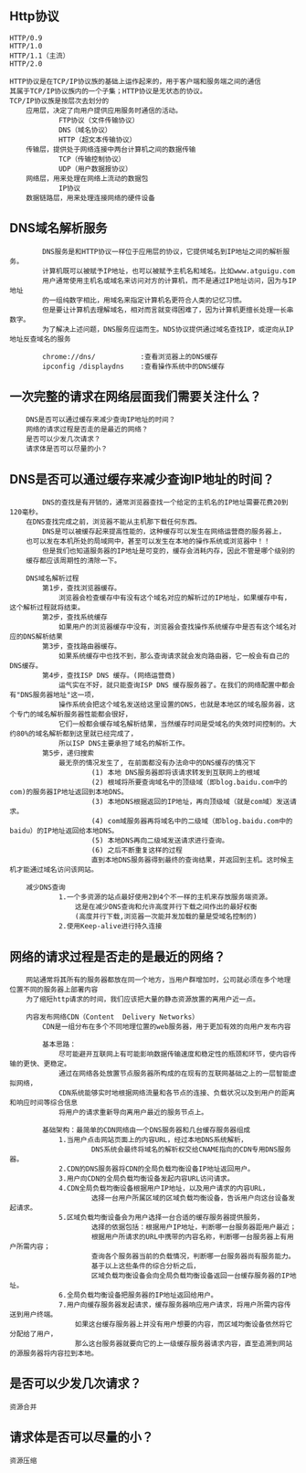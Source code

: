 ## Http协议
	HTTP/0.9
	HTTP/1.0
	HTTP/1.1（主流）
	HTTP/2.0
	
	HTTP协议是在TCP/IP协议族的基础上运作起来的，用于客户端和服务端之间的通信
	其属于TCP/IP协议族内的一个子集；HTTP协议是无状态的协议。
	TCP/IP协议族是按层次去划分的
		应用层，决定了向用户提供应用服务时通信的活动。
				FTP协议（文件传输协议）
				DNS（域名协议）
				HTTP（超文本传输协议）
		传输层，提供处于网络连接中两台计算机之间的数据传输
				TCP（传输控制协议）
				UDP（用户数据报协议）
		网络层，用来处理在网络上流动的数据包
				IP协议
		数据链路层，用来处理连接网络的硬件设备

## DNS域名解析服务
			DNS服务是和HTTP协议一样位于应用层的协议，它提供域名到IP地址之间的解析服务。
			计算机既可以被赋予IP地址，也可以被赋予主机名和域名。比如www.atguigu.com
			用户通常使用主机名或域名来访问对方的计算机，而不是通过IP地址访问，因为与IP地址
			的一组纯数字相比，用域名来指定计算机名更符合人类的记忆习惯。
			但是要让计算机去理解域名，相对而言就变得困难了，因为计算机更擅长处理一长串数字。
			为了解决上述问题，DNS服务应运而生。NDS协议提供通过域名查找IP，或逆向从IP地址反查域名的服务
			
			chrome://dns/			:查看浏览器上的DNS缓存
			ipconfig /displaydns	:查看操作系统中的DNS缓存	
			
## 一次完整的请求在网络层面我们需要关注什么？
		DNS是否可以通过缓存来减少查询IP地址的时间？
		网络的请求过程是否走的是最近的网络？
		是否可以少发几次请求？
		请求体是否可以尽量的小？
		
		
## DNS是否可以通过缓存来减少查询IP地址的时间？
			DNS的查找是有开销的，通常浏览器查找一个给定的主机名的IP地址需要花费20到120毫秒。
		在DNS查找完成之前，浏览器不能从主机那下载任何东西。
			DNS是可以被缓存起来提高性能的，这种缓存可以发生在网络运营商的服务器上，
		也可以发在本机所处的局域网中，甚至可以发生在本地的操作系统或浏览器中！！
			但是我们也知道服务器的IP地址是可变的，缓存会消耗内存，因此不管是哪个级别的
		缓存都应该周期性的清除一下。

		DNS域名解析过程
			第1步，查找浏览器缓存。
				浏览器会检查缓存中有没有这个域名对应的解析过的IP地址，如果缓存中有，这个解析过程就将结束。
			第2步，查找系统缓存
				如果用户的浏览器缓存中没有，浏览器会查找操作系统缓存中是否有这个域名对应的DNS解析结果
			第3步，查找路由器缓存。
				如果系统缓存中也找不到，那么查询请求就会发向路由器，它一般会有自己的DNS缓存。
			第4步，查找ISP DNS 缓存。(网络运营商)
				运气实在不好，就只能查询ISP DNS 缓存服务器了。在我们的网络配置中都会有"DNS服务器地址"这一项，
				操作系统会把这个域名发送给这里设置的DNS，也就是本地区的域名服务器，这个专门的域名解析服务器性能都会很好，
				它们一般都会缓存域名解析结果，当然缓存时间是受域名的失效时间控制的。大约80%的域名解析都到这里就已经完成了，
				所以ISP DNS主要承担了域名的解析工作。
			第5步，递归搜索
				最无奈的情况发生了, 在前面都没有办法命中的DNS缓存的情况下
						(1) 本地 DNS服务器即将该请求转发到互联网上的根域
						(2) 根域将所要查询域名中的顶级域（即blog.baidu.com中的com)的服务器IP地址返回到本地DNS。
						(3) 本地DNS根据返回的IP地址，再向顶级域（就是com域）发送请求。
						(4) com域服务器再将域名中的二级域（即blog.baidu.com中的baidu）的IP地址返回给本地DNS。
						(5) 本地DNS再向二级域发送请求进行查询。
						(6) 之后不断重复这样的过程
						直到本地DNS服务器得到最终的查询结果，并返回到主机。这时候主机才能通过域名访问该网站。

		减少DNS查询
				1.一个多资源的站点最好使用2到4个不一样的主机来存放服务端资源。
					这是在减少DNS查询和允许高度并行下载之间作出的最好权衡
					(高度并行下载,浏览器一次能并发加载的量是受域名控制的)
				2.使用Keep-alive进行持久连接
	
		
		
## 网络的请求过程是否走的是最近的网络？
		网站通常将其所有的服务器都放在同一个地方，当用户群增加时，公司就必须在多个地理位置不同的服务器上部署内容
		为了缩短http请求的时间，我们应该把大量的静态资源放置的离用户近一点。
		
		内容发布网络CDN（Content  Delivery Networks）
			CDN是一组分布在多个不同地理位置的web服务器，用于更加有效的向用户发布内容
			
			基本思路：
				尽可能避开互联网上有可能影响数据传输速度和稳定性的瓶颈和环节，使内容传输的更快、更稳定。
				通过在网络各处放置节点服务器所构成的在现有的互联网基础之上的一层智能虚拟网络，
				CDN系统能够实时地根据网络流量和各节点的连接、负载状况以及到用户的距离和响应时间等综合信息
				将用户的请求重新导向离用户最近的服务节点上。
			
			基础架构：最简单的CDN网络由一个DNS服务器和几台缓存服务器组成
				1.当用户点击网站页面上的内容URL，经过本地DNS系统解析，
						DNS系统会最终将域名的解析权交给CNAME指向的CDN专用DNS服务器。
				2.CDN的DNS服务器将CDN的全局负载均衡设备IP地址返回用户。
				3.用户向CDN的全局负载均衡设备发起内容URL访问请求。
				4.CDN全局负载均衡设备根据用户IP地址，以及用户请求的内容URL，
						选择一台用户所属区域的区域负载均衡设备，告诉用户向这台设备发起请求。
				5.区域负载均衡设备会为用户选择一台合适的缓存服务器提供服务，
						选择的依据包括：根据用户IP地址，判断哪一台服务器距用户最近；
						根据用户所请求的URL中携带的内容名称，判断哪一台服务器上有用户所需内容；
						查询各个服务器当前的负载情况，判断哪一台服务器尚有服务能力。
						基于以上这些条件的综合分析之后，
						区域负载均衡设备会向全局负载均衡设备返回一台缓存服务器的IP地址。
				6.全局负载均衡设备把服务器的IP地址返回给用户。	
				7.用户向缓存服务器发起请求，缓存服务器响应用户请求，将用户所需内容传送到用户终端。
					如果这台缓存服务器上并没有用户想要的内容，而区域均衡设备依然将它分配给了用户，
					那么这台服务器就要向它的上一级缓存服务器请求内容，直至追溯到网站的源服务器将内容拉到本地。

## 是否可以少发几次请求？
	资源合并
	

## 请求体是否可以尽量的小？
	资源压缩

			
	
	
